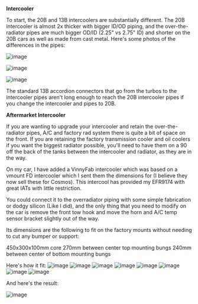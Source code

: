 **Intercooler**

To start, the 20B and 13B intercoolers are substantially different. The 20B intercooler is almost 2x thicker with bigger ID/OD piping, and the over-the-radiator pipes are much bigger OD/ID (2.25" vs 2.75" ID) and shorter on the 20B cars as well as made from cast metal. Here's some photos of the differences in the pipes:

![image](https://github.com/drbluetongue/eunoscosmo/assets/12694883/7d8e50fb-3d59-4e6f-8860-d67e99ca4cb0)

![image](https://github.com/drbluetongue/eunoscosmo/assets/12694883/a657e558-1e04-46eb-bb69-ca22df9a0c96)

![image](https://github.com/drbluetongue/eunoscosmo/assets/12694883/a78ebb6f-a73a-42b3-b7b2-b781b256d92e)

The standard 13B accordion connectors that go from the turbos to the intercooler pipes aren't long enough to reach the 20B intercooler pipes if you change the intercooler and pipes to 20B.

**Aftermarket Intercooler**

If you are wanting to upgrade your intercooler and retain the over-the-radiator pipes, A/C and factory rad system there is quite a bit of space on the front. If you are retaining the factory transmission cooler and oil coolers if you want the biggest radiator possible, you'll need to have them on a 90 off the back of the tanks between the intercooler and radiator, as they are in the way.

On my car, I have added a VinnyFab intercooler which was based on a vmount FD intercooler which I sent them the dimensions for (I believe they now sell these for Cosmos). This intercool has provided my EFR9174 with great IATs with little restriction.

You could connect it to the overradiator piping with some simple fabrication or dodgy silicon (Like I did), and the only thing that you need to modify on the car is remove the front tow hook and move the horn and A/C temp sensor bracket slightly out of the way.

Its dimensions are the following to fit on the factory mounts without needing to cut any bumper or support:

450x300x100mm core
270mm between center top mounting bungs
240mm between center of bottom mounting bungs

Here's how it fit:
![image](https://github.com/drbluetongue/eunoscosmo/assets/12694883/34c598f5-c228-4226-816a-6dd470ecc74a)
![image](https://github.com/drbluetongue/eunoscosmo/assets/12694883/cb81e336-8e60-4c0b-995e-d34a80fbb604)
![image](https://github.com/drbluetongue/eunoscosmo/assets/12694883/d7ae050c-7fca-49f2-959f-5a1366d31bb2)
![image](https://github.com/drbluetongue/eunoscosmo/assets/12694883/4366697c-2278-465e-a1f1-9e2e6005b6c9)
![image](https://github.com/drbluetongue/eunoscosmo/assets/12694883/3aa3fbc6-8de3-4ee7-926e-36ec5c5a7cfe)
![image](https://github.com/drbluetongue/eunoscosmo/assets/12694883/740d5eae-5479-4c07-ad4f-04a741c579fb)
![image](https://github.com/drbluetongue/eunoscosmo/assets/12694883/45e222bf-0c34-4c50-8c62-707f48cbaadf)
![image](https://github.com/drbluetongue/eunoscosmo/assets/12694883/3a51635c-b29d-4bc4-bac2-cea724513fdd)

And here's the result:

![image](https://github.com/drbluetongue/eunoscosmo/assets/12694883/5437f11c-f5de-40ca-95af-539ba6864a67)

